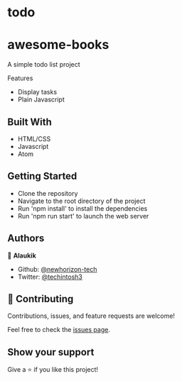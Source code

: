 # todo

# awesome-books

A simple todo list project

Features

- Display tasks
-  Plain Javascript

## Built With

- HTML/CSS
- Javascript
- Atom

## Getting Started

- Clone the repository
- Navigate to the root directory of the project
- Run 'npm install' to install the dependencies
- Run 'npm run start' to launch the web server

## Authors

👤 **Alaukik**

- Github: [@newhorizon-tech](https://github.com/newhorizon-tech)
- Twitter: [@techintosh3](https://twitter.com/techintosh3)

## 🤝 Contributing

Contributions, issues, and feature requests are welcome!

Feel free to check the [issues page](https://github.com/newhorizon-tech/todo/issues).

## Show your support

Give a ⭐️ if you like this project!
